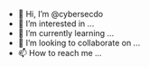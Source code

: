 - 👋 Hi, I’m @cybersecdo
- 👀 I’m interested in ...
- 🌱 I’m currently learning ...
- 💞️ I’m looking to collaborate on ...
- 📫 How to reach me ...

<!---
cybersecdo/cybersecdo is a ✨ special ✨ repository because its `README.md` (this file) appears on your GitHub profile.
You can click the Preview link to take a look at your changes.
--->
